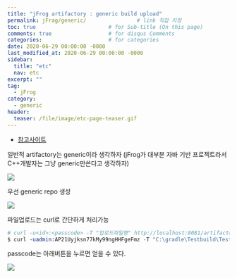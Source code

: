 ```yaml
---
title: "jFrog artifactory : generic build upload"
permalink: jFrag/generic/                # link 직접 지정
toc: true                       # for Sub-title (On this page)
comments: true                  # for disqus Comments
categories:                     # for categories
date: 2020-06-29 00:00:00 -0000
last_modified_at: 2020-06-29 00:00:00 -0000
sidebar:
  title: "etc"
  nav: etc
excerpt: ""
tag:
  - jFrog
category:
  - generic
header:
  teaser: /file/image/etc-page-teaser.gif
---
```


* [참고사이트](https://www.jfrog.com/confluence/display/JFROG/Generic+Builds)

일반적 artifactory는 generic이라 생각하자 (jFrog가 대부분 자바 기반 프로젝트라서 C++개발자는 그냥 generic만쓴다고 생각하자)

![](/file/image/jFrog-generic-01.png)

우선 generic repo 생성

![](/file/image/jFrog-generic-02.png)

파일업로드는 curl로 간단하게 처리가능

```s
# curl -u<id>:<passcode> -T "업로드파일명" http://localhost:8081/artifactory/<업로등할 경로>
$ curl -uadmin:AP21Uyjksn77kMy99ngHHFgeFmz -T "C:\gradle\Testbuild\Testbuild.sln" http://localhost:8081/artifactory/generic-local/1.2/Testbuild.sln
```

passcode는 아래버튼을 누르면 얻을 수 있다.

![](/file/image/jFrog-generic-03.png)